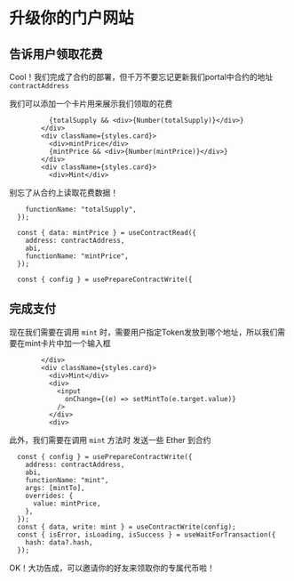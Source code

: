 # 升级你的门户网站

## 告诉用户领取花费

Cool！我们完成了合约的部署，但千万不要忘记更新我们portal中合约的地址 `contractAddress`

我们可以添加一个卡片用来展示我们领取的花费

```tsx
          {totalSupply && <div>{Number(totalSupply)}</div>}
        </div>
        <div className={styles.card}>
          <div>mintPrice</div>
          {mintPrice && <div>{Number(mintPrice)}</div>}
        </div>
        <div className={styles.card}>
          <div>Mint</div>
```

别忘了从合约上读取花费数据！

```tsx
    functionName: "totalSupply",
  });

  const { data: mintPrice } = useContractRead({
    address: contractAddress,
    abi,
    functionName: "mintPrice",
  });

  const { config } = usePrepareContractWrite({
```

## 完成支付

现在我们需要在调用 `mint` 时，需要用户指定Token发放到哪个地址，所以我们需要在mint卡片中加一个输入框

```tsx
        </div>
        <div className={styles.card}>
          <div>Mint</div>
          <div>
            <input
              onChange={(e) => setMintTo(e.target.value)}
            />
          </div>
          <div>
```

此外，我们需要在调用 `mint` 方法时 发送一些 Ether 到合约

```tsx
  const { config } = usePrepareContractWrite({
    address: contractAddress,
    abi,
    functionName: "mint",
    args: [mintTo],
    overrides: {
      value: mintPrice,
    },
  });
  const { data, write: mint } = useContractWrite(config);
  const { isError, isLoading, isSuccess } = useWaitForTransaction({
    hash: data?.hash,
  });
```

OK！大功告成，可以邀请你的好友来领取你的专属代币啦！
